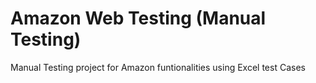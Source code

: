 # Amazon Web Testing (Manual Testing)
 Manual Testing project for Amazon funtionalities using Excel test Cases
